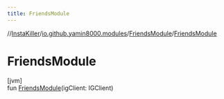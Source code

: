 ```yaml
---
title: FriendsModule
---
```

//[InstaKiller](../../../index.html)/[io.github.yamin8000.modules](../index.html)/[FriendsModule](index.html)/[FriendsModule](-friends-module.html)



# FriendsModule



[jvm]\
fun [FriendsModule](-friends-module.html)(igClient: IGClient)




